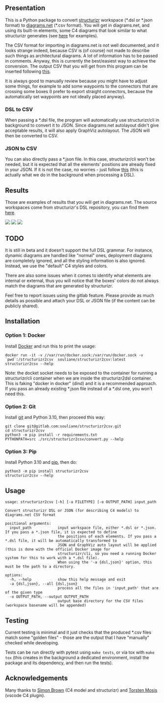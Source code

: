 ## Presentation

This is a Python package to convert [structurizr](https://structurizr.com/)
workspace (\*.dsl or \*.json format) to [diagrams.net](https://www.diagrams.net/)
(\*.csv format). You will get in diagrams.net, and using its built-in elements,
some C4 diagrams that look similar to what structurizr generates (see
[here](https://structurizr.com/dsl?example=big-bank-plc) for examples).

The CSV format for importing in diagrams.net is not well documented, and it looks
strange indeed, because CSV is (of course) not made to describe such things as
architectural diagrams. A lot of information has to be passed in comments.
Anyway, this is currently the best/easiest way to achieve the conversion.
The output CSV that you will get from this program can be inserted following
[this](https://www.diagrams.net/blog/insert-from-csv).

It is always good to manually review because you might have to adjust some
things, for example to add some waypoints to the connectors that are crossing
some boxes (I prefer to export straight connectors, because the automatically set
waypoints are not ideally placed anyway).

### DSL to CSV

When passing a \*.dsl file, the program will automatically use structurizr/cli
in background to convert it to JSON. Since diagrams.net autolayout didn't give
acceptable results, it will also apply GraphViz autolayout. The JSON will then
be converted to CSV.

### JSON to CSV

You can also directly pass a \*.json file. In this case, structurizr/cli won't
be needed, but it is expected that all the elements' positions are already fixed
in your JSON. If it is not the case, no worries - just follow
 [this](https://github.com/structurizr/cli/issues/62#issuecomment-999623728)
 (this is actually what we do in the background when processing a DSL).

## Results

Those are examples of results that you will get in diagrams.net.
The source workspaces come from structurizr's DSL repository, you can find them
[here](https://github.com/structurizr/dsl/tree/master/examples).


![](screenshots/big-bank-plc.component.png)
![](screenshots/big-bank-plc.system-landscape.png)
![](screenshots/groups.container.png)

## TODO

It is still in beta and it doesn't support the full DSL grammar. For instance,
dynamic diagrams are handled like "normal" ones, deployment diagrams are
completely ignored, and all the styling information is also ignored.
Instead, we use the "default" C4 styles and colors.

There are also some issues when it comes to identify what elements are internal
or external, thus you will notice that the boxes' colors do not always match
the diagrams that are generated by structurizr.

Feel free to report issues using the gitlab feature. Please provide as much
details as possible and attach your DSL or JSON file (if the content can be
publicly shared).

## Installation

### Option 1: Docker
Install [Docker](https://www.docker.com/) and run this to print the usage:
```
docker run -it -v //var/run/docker.sock:/var/run/docker.sock -v `pwd`:/structurizr2csv  souliane/structurizr2csv:latest structurizr2csv --help
```
Note: the docket socket needs to be exposed to the container for running a
structurizr/cli container when we are inside the structurizr2dsl container.
This is faking "docker in docker" (dind) and it is a recommended approach.
If you pass an already existing *.json file instead of a *.dsl one, you won't need this.

### Option 2: Git
Install [git](https://git-scm.com/) and Python 3.10, then proceed this way:
```
git clone git@gitlab.com:souliane/structurizr2csv.git
cd structurizr2csv
python3 -m pip install -r requirements.txt
PYTHONPATH=src ./src/structurizr2csv/convert.py --help
```

### Option 3: Pip
Install Python 3.10 and [pip](https://pypi.org/project/pip/), then do:
```
python3 -m pip install structurizr2csv
structurizr2csv --help
```

## Usage

```
usage: structurizr2csv [-h] [-a FILETYPE] [-o OUTPUT_PATH] input_path

Convert structurizr DSL or JSON (for describing C4 models) to diagrams.net CSV format

positional arguments:
  input_path            input workspace file, either *.dsl or *.json. If you pass a *.json file, it is expected to define
                        the positions of each elements. If you pass a *.dsl file, it will be automatically transformed to
                        JSON and GraphViz auto layout will be applied (this is done with the official Docker image for
                        structurizr/cli, so you need a running Docker system for this to work with a *.dsl file).
                        When using the '-a {dsl,json}' option, this must be the path to a directory.

options:
  -h, --help            show this help message and exit
  -a {dsl,json}, --all {dsl,json}
                        process all the files in 'input_path' that are of the given type
  -o OUTPUT_PATH, --output OUTPUT_PATH
                        output base directory for the CSV files (workspace basename will be appended)
```

## Testing

Current testing is minimal and it just checks that the produced *.csv files match some
"golden files" - those are the output that I have "manually" checked while developing.

Tests can be run directly with pytest using `make tests`, or via tox with `make tox`
(this creates in the background a dedicated environment, install the package and
its dependency, and then run the tests).

## Acknowledgements

Many thanks to [Simon Brown](https://simonbrown.je/) (C4 model and structurizr) and [Torsten Mosis](https://gitlab.com/systemticks/c4-grammar)
(vscode C4 plugin).
